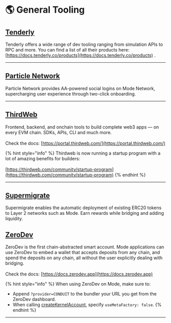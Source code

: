 # 🌎 General Tooling

## [Tenderly](https://tenderly.co/)

Tenderly offers a wide range of dev tooling ranging from simulation APIs to RPC and more. You can find a list of all their products here: [https://docs.tenderly.co/products](https://docs.tenderly.co/products) .

***

## [Particle Network](https://particle.network/)

Particle Network provides AA-powered social logins on Mode Network, supercharging user experience through two-click onboarding.

***

## [ThirdWeb](https://thirdweb.com/)

Frontend, backend, and onchain tools to build complete web3 apps — on every EVM chain. SDKs, APIs, CLI and much more.\
\
Check the docs: [https://portal.thirdweb.com/](https://portal.thirdweb.com/)

{% hint style="info" %}
Thirdweb is now running a startup program with a lot of amazing benefits for builders:\
\
[https://thirdweb.com/community/startup-program](https://thirdweb.com/community/startup-program)
{% endhint %}

***

## [Supermigrate](https://supermigrate.xyz/en)

Supermigrate enables the automatic deployment of existing ERC20 tokens to Layer 2 networks such as Mode. Earn rewards while bridging and adding liquidity.


## [ZeroDev](https://docs.zerodev.app/)

ZeroDev is the first chain-abstracted smart account. Mode applications can use ZeroDev to embed a wallet that accepts deposits from any chain, and spend the deposits on any chain, all without the user explicitly dealing with bridging.\
\
Check the docs: [https://docs.zerodev.app](https://docs.zerodev.app)

{% hint style="info" %}
When using ZeroDev on Mode, make sure to:

* Append `?provider=CONDUIT` to the bundler your URL you get from the ZeroDev dashboard.
* When calling [createKernelAccount](https://docs.zerodev.app/sdk/core-api/create-account#create-a-kernel-account), specify `useMetaFactory: false`.
{% endhint %}

***
